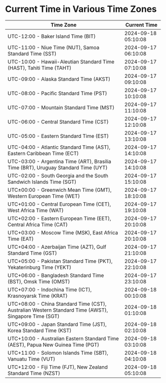 # Current Time in Various Time Zones

| Time Zone | Current Time |
|-----------|--------------|
| UTC-12:00 - Baker Island Time (BIT) | 2024-09-18 05:10:08 |
| UTC-11:00 - Niue Time (NUT), Samoa Standard Time (SST) | 2024-09-17 06:10:08 |
| UTC-10:00 - Hawaii-Aleutian Standard Time (HAST), Tahiti Time (TAHT) | 2024-09-17 07:10:08 |
| UTC-09:00 - Alaska Standard Time (AKST) | 2024-09-17 09:10:08 |
| UTC-08:00 - Pacific Standard Time (PST) | 2024-09-17 10:10:08 |
| UTC-07:00 - Mountain Standard Time (MST) | 2024-09-17 11:10:08 |
| UTC-06:00 - Central Standard Time (CST) | 2024-09-17 12:10:08 |
| UTC-05:00 - Eastern Standard Time (EST) | 2024-09-17 13:10:08 |
| UTC-04:00 - Atlantic Standard Time (AST), Eastern Caribbean Time (ECT) | 2024-09-17 14:10:08 |
| UTC-03:00 - Argentina Time (ART), Brasília Time (BRT), Uruguay Standard Time (UYT) | 2024-09-17 14:10:08 |
| UTC-02:00 - South Georgia and the South Sandwich Islands Time (SGT) | 2024-09-17 15:10:08 |
| UTC±00:00 - Greenwich Mean Time (GMT), Western European Time (WET) | 2024-09-17 18:10:08 |
| UTC+01:00 - Central European Time (CET), West Africa Time (WAT) | 2024-09-17 19:10:08 |
| UTC+02:00 - Eastern European Time (EET), Central Africa Time (CAT) | 2024-09-17 20:10:08 |
| UTC+03:00 - Moscow Time (MSK), East Africa Time (EAT) | 2024-09-17 20:10:08 |
| UTC+04:00 - Azerbaijan Time (AZT), Gulf Standard Time (GST) | 2024-09-17 21:10:08 |
| UTC+05:00 - Pakistan Standard Time (PKT), Yekaterinburg Time (YEKT) | 2024-09-17 22:10:08 |
| UTC+06:00 - Bangladesh Standard Time (BST), Omsk Time (OMST) | 2024-09-17 23:10:08 |
| UTC+07:00 - Indochina Time (ICT), Krasnoyarsk Time (KRAT) | 2024-09-18 00:10:08 |
| UTC+08:00 - China Standard Time (CST), Australian Western Standard Time (AWST), Singapore Time (SGT) | 2024-09-18 01:10:08 |
| UTC+09:00 - Japan Standard Time (JST), Korea Standard Time (KST) | 2024-09-18 02:10:08 |
| UTC+10:00 - Australian Eastern Standard Time (AEST), Papua New Guinea Time (PGT) | 2024-09-18 03:10:08 |
| UTC+11:00 - Solomon Islands Time (SBT), Vanuatu Time (VUT) | 2024-09-18 04:10:08 |
| UTC+12:00 - Fiji Time (FJT), New Zealand Standard Time (NZST) | 2024-09-18 05:10:08 |
